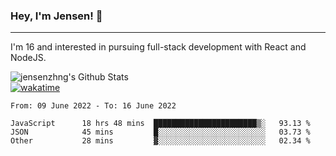 ### Hey, I'm Jensen! 👋

---

I'm 16 and interested in pursuing full-stack development with React and NodeJS.

![jensenzhng's Github Stats](https://github-readme-stats.vercel.app/api?username=jensenzhng&theme=dark&show_icons=true&count_private=true)
<br />
[![wakatime](https://wakatime.com/badge/user/cbfc263d-3611-4e36-8278-8fad45fe3f62.svg)](https://wakatime.com/@cbfc263d-3611-4e36-8278-8fad45fe3f62)

<!--START_SECTION:waka-->

```text
From: 09 June 2022 - To: 16 June 2022

JavaScript      18 hrs 48 mins  ███████████████████████▒░   93.13 %
JSON            45 mins         █░░░░░░░░░░░░░░░░░░░░░░░░   03.73 %
Other           28 mins         ▓░░░░░░░░░░░░░░░░░░░░░░░░   02.34 %
```

<!--END_SECTION:waka-->
